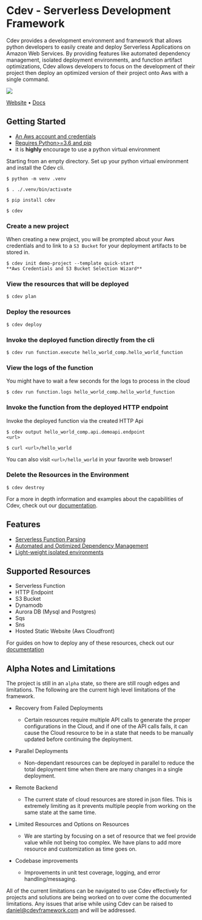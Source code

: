 # Cdev - Serverless Development Framework

Cdev provides a development environment and framework that allows python developers to easily create and deploy Serverless Applications on Amazon Web Services. By providing features like automated dependency management, isolated deployment environments, and function artifact optimizations, Cdev allows developers to focus on the development of their project then deploy an optimized version of their project onto Aws with a single command.

[![](https://cdevframework.io/images/github_banner.png)](https://cdevframework.io)


[Website](https://cdevframework.io/) • [Docs](https://cdevframework.io/docs/)


## Getting Started
- [An Aws account and credentials](https://aws.amazon.com/)
- [Requires Python>=3.6 and pip](https://cdevframework.io/docs/gettingstarted/python/)
- it is **highly** encourage to use a python virtual environment

Starting from an empty directory. Set up your python virtual environment and install the Cdev cli.
```
$ python -m venv .venv

$ . ./.venv/bin/activate

$ pip install cdev

$ cdev
```

### Create a new project
When creating a new project, you will be prompted about your Aws credentials and to link to a `S3 Bucket` for your deployment artifacts to be stored in.
```
$ cdev init demo-project --template quick-start
**Aws Credentials and S3 Bucket Selection Wizard**
```

### View the resources that will be deployed
```
$ cdev plan
```

### Deploy the resources
```
$ cdev deploy
```

### Invoke the deployed function directly from the cli
```
$ cdev run function.execute hello_world_comp.hello_world_function
```

### View the logs of the function
You might have to wait a few seconds for the logs to process in the cloud
```
$ cdev run function.logs hello_world_comp.hello_world_function
```

### Invoke the function from the deployed HTTP endpoint
Invoke the deployed function via the created HTTP Api
```
$ cdev output hello_world_comp.api.demoapi.endpoint
<url>
```

```
$ curl <url>/hello_world
```

You can also visit `<url>/hello_world` in your favorite web browser!


### Delete the Resources in the Environment
```
$ cdev destroy
```

For a more in depth information and examples about the capabilities of Cdev, check out our [documentation](https://cdevframework.io/docs/).


## Features
- [Serverless Function Parsing](https://cdevframework.io/docs/firstprinciples/serverless_optimizations/#serverless-function-parsing)
- [Automated and Optimized Dependency Management](https://cdevframework.io/docs/firstprinciples/serverless_optimizations/#automated-dependency-management)
- [Light-weight isolated environments](https://cdevframework.io/docs/firstprinciples/project_management/#environments)


## Supported Resources
- Serverless Function
- HTTP Endpoint
- S3 Bucket
- Dynamodb
- Aurora DB (Mysql and Postgres)
- Sqs
- Sns
- Hosted Static Website (Aws Cloudfront)

For guides on how to deploy any of these resources, check out our [documentation](https://cdevframework.io/docs/resources)


## Alpha Notes and Limitations
The project is still in an `alpha` state, so there are still rough edges and limitations. The following are the current high level limitations of the framework.

- Recovery from Failed Deployments
    - Certain resources require multiple API calls to generate the proper configurations in the Cloud, and if one of the API calls fails, it can cause the Cloud resource to be in a state that needs to be manually updated before continuing the deployment.

- Parallel Deployments
    - Non-dependant resources can be deployed in parallel to reduce the total deployment time when there are many changes in a single deployment.
    
- Remote Backend
    - The current state of cloud resources are stored in json files. This is extremely limiting as it prevents multiple people from working on the same state at the same time.

- Limited Resources and Options on Resources
    - We are starting by focusing on a set of resource that we feel provide value while not being too complex. We have plans to add more resource and customization as time goes on.

- Codebase improvements
    - Improvements in unit test coverage, logging, and error handling/messaging.

All of the current limitations can be navigated to use Cdev effectively for projects and solutions are being worked on to over come the documented limitations. Any issues that arise while using Cdev can be raised to daniel@cdevframework.com and will be addressed.

